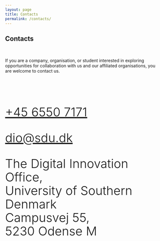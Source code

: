 ```yaml
---
layout: page
title: Contacts
permalink: /contacts/
---
```


<section markdown="0" class="featured-image" style="background-image: url(/assets/images/contacts.jpg)">
</section>

<section>
<div class="container">
<div class="row">
<div class="col-xs-12" markdown="1">
<h2 style="margin-bottom:50px;">Contacts</h2>

If you are a company, organisation, or student interested in exploring opportunities for collaboration with us and our affiliated organisations, you are welcome to contact us.
</div>
</div>
<style>
.mx-auto {
    margin-right: auto !important;
    margin-left: auto !important;
}

.mb-4 {
    margin-bottom: 1.5rem !important;
}
.mr-3 {
    margin-right: 1rem !important;
}
.d-block {
    display: block !important;
}
.display-4 {
    font-size: 5.5rem;
    font-weight: 300;
    line-height: 1.1;
  }
  .display-2 {
    font-size: 2.5rem;
    font-weight: 300;
    line-height: 1.1;
  }
</style>

  <div style="padding-top:50px; padding-bottom:50px;" class="row">
    <div class="col-xs-3 text-center">
      <div class="icon border-gray d-block mr-3 display-4 mx-auto mb-4"><i class="fa text-secondary fa-phone"></i></div>
      <p class="display-2"><a href="tel:+45-6550-7171">+45 6550 7171</a></p>
    </div>
    <div class="col-xs-3 text-center">
      <div class="icon border-gray d-block mr-3 display-4 mx-auto mb-4"><i class="fa text-secondary fa-at"></i></div>
      <p class="display-2"><a href="mailto:dio@sdu.dk">dio@sdu.dk</a></p>
    </div>
    <div class="col-xs-6 text-center">
      <div class="icon border-gray d-block mr-3 display-4 mx-auto mb-4"><i class="fa text-secondary fa-envelope"></i></div>
      <p class="display-2">
    The Digital Innovation Office,<br>
    University of Southern Denmark<br>
    Campusvej 55,<br> 5230 Odense M</p>
    </div>
  </div>
</div>

</section>
